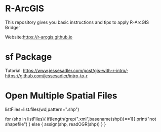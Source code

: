 # R-ArcGIS

This repository gives you basic instructions and tips to apply R-ArcGIS Bridge'

Website:https://r-arcgis.github.io

# sf Package
Tutorial: https://www.jessesadler.com/post/gis-with-r-intro/; https://github.com/jessesadler/intro-to-r

# Open Multiple Spatial Files
listFiles=list.files(wd,pattern=".shp")

for (shp in listFiles){
  if(length(grep(".xml",basename(shp)))==1){
    print("not shapefile")
  } else {
    assign(shp, readOGR(shp))
  }
}
